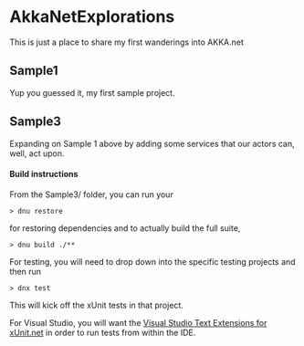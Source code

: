 # AkkaNetExplorations
This is just a place to share my first wanderings into AKKA.net

## Sample1
Yup you guessed it, my first sample project.

## Sample3
Expanding on Sample 1 above by adding some services that our actors can, well, act upon.

#### Build instructions

From the Sample3/ folder, you can run your

```
> dnu restore
```

for restoring dependencies and to actually build the full suite,

```
> dnu build ./**
```

For testing, you will need to drop down into the specific testing projects and then run 

```
> dnx test
```

This will kick off the xUnit tests in that project.

For Visual Studio, you will want the [Visual Studio Text Extensions for xUnit.net](https://github.com/xunit/testextensions.xunit)
in order to run tests from within the IDE.

